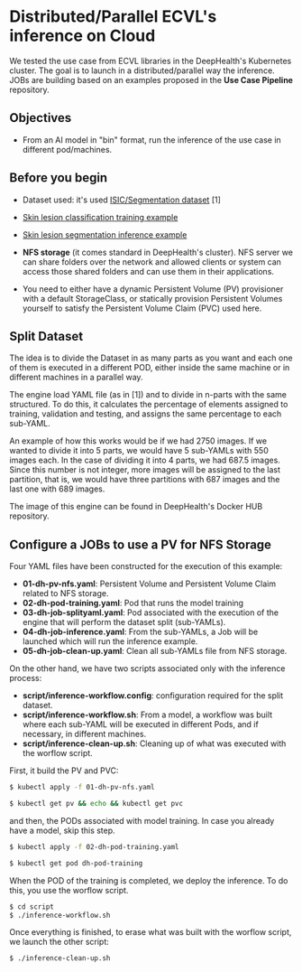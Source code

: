 # Distributed/Parallel ECVL's inference on Cloud

We tested the use case from ECVL libraries in the DeepHealth's Kubernetes cluster. The goal is to launch in a distributed/parallel way the inference. JOBs are building based on an examples proposed in the **Use Case Pipeline** repository.

## Objectives

- From an AI model in "bin" format, run the inference of the use case in different pod/machines.

## Before you begin

- Dataset used: it's used [ISIC/Segmentation dataset](https://github.com/deephealthproject/use_case_pipeline/blob/master/README.md) [1]

- [Skin lesion classification training example](https://github.com/deephealthproject/pyecvl/blob/master/examples/use_case_pipeline/skin_lesion_classification_training.py)

- [Skin lesion segmentation inference example](https://github.com/deephealthproject/pyecvl/blob/master/examples/use_case_pipeline/skin_lesion_segmentation_inference.py)

- **NFS storage** (it comes standard in DeepHealth's cluster). NFS server we can share folders over the network and allowed clients or system can access those shared folders and can use them in their applications.
  
- You need to either have a dynamic Persistent Volume (PV) provisioner with a default StorageClass, or statically provision Persistent Volumes yourself to satisfy the Persistent Volume Claim (PVC) used here.

## Split Dataset

The idea is to divide the Dataset in as many parts as you want and each one of them is executed in a different POD, either inside the same machine or in different machines in a parallel way.

The engine load YAML file (as in [1]) and to divide in n-parts with the same structured. To do this, it calculates the percentage of elements assigned to training, validation and testing, and assigns the same percentage to each sub-YAML. 

An example of how this works would be if we had 2750 images. If we wanted to divide it into 5 parts, we would have 5 sub-YAMLs with 550 images each. In the case of dividing it into 4 parts, we had 687.5 images. Since this number is not integer, more images will be assigned to the last partition, that is, we would have three partitions with 687 images and the last one with 689 images.

The image of this engine can be found in DeepHealth's Docker HUB repository.

## Configure a JOBs to use a PV for NFS Storage

Four YAML files have been constructed for the execution of this example:

- **01-dh-pv-nfs.yaml**: Persistent Volume and Persistent Volume Claim related to NFS storage.
- **02-dh-pod-training.yaml**: Pod that runs the model training
- **03-dh-job-splityaml.yaml**: Pod associated with the execution of the engine that will perform the dataset split (sub-YAMLs).
- **04-dh-job-inference.yaml**: From the sub-YAMLs, a Job will be launched which will run the inference example.
- **05-dh-job-clean-up.yaml**: Clean all sub-YAMLs file from NFS storage.

On the other hand, we have two scripts associated only with the inference process:

- **script/inference-workflow.config**: configuration required for the split dataset.
- **script/inference-workflow.sh**: From a model, a workflow was built where each sub-YAML will be executed in different Pods, and if necessary, in different machines. 
- **script/inference-clean-up.sh**: Cleaning up of what was executed with the worflow script.

First, it build the PV and PVC:

```bash
$ kubectl apply -f 01-dh-pv-nfs.yaml 

$ kubectl get pv && echo && kubectl get pvc 
```

and then, the PODs associated with model training. In case you already have a model, skip this step.

```bash
$ kubectl apply -f 02-dh-pod-training.yaml

$ kubectl get pod dh-pod-training 
```

When the POD of the training is completed, we deploy the inference. To do this, you use the worflow script.

```bash
$ cd script
$ ./inference-workflow.sh
```
Once everything is finished, to erase what was built with the worflow script, we launch the other script:

```bash
$ ./inference-clean-up.sh
```